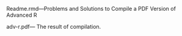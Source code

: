 Readme.rmd—Problems and Solutions to Compile a PDF Version of  Advanced R

adv-r.pdf—  The result of compilation. 

